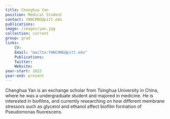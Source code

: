 ```yaml
---
title: Changhua Yan
position: Medical Student
contact: YANCHNG@pitt.edu
publications: 
image: /images/yan.jpg
collection: current
group: grad
links:
    CV:
    Email: "mailto:YANCHNG@pitt.edu"
    Publications:
    Twitter:
    Website:
year-start: 2022
year-end: present
---
```

Changhua Yan is an exchange scholar from Tsinghua University in China, where he was a undergraduate student and majored in medicine. He is interested in biofilms, and currently researching on how different membrane stressors such as glycerol and ethanol affect biofilm formation of Pseudomonas fluorescens.
